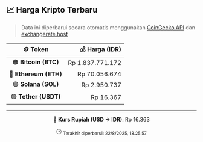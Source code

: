 

<!-- HARGA_KRIPTO -->
## 📈 Harga Kripto Terbaru

> Data ini diperbarui secara otomatis menggunakan [CoinGecko API](https://www.coingecko.com/) dan [exchangerate.host](https://exchangerate.host/)

<div align="center">

| 🪙 Token | 💰 Harga (IDR) |
|:------:|---------------:|
| 🟠 **Bitcoin (BTC)**   | Rp 1.837.771.172 |
| 🔵 **Ethereum (ETH)**  | Rp 70.056.674 |
| 🟣 **Solana (SOL)**    | Rp 2.950.737 |
| 🟢 **Tether (USDT)**   | Rp 16.367 |

---

💱 **Kurs Rupiah (USD → IDR)**: Rp 16.363

🕒 <sub>Terakhir diperbarui: 22/8/2025, 18.25.57</sub>

</div>
<!-- /HARGA_KRIPTO -->